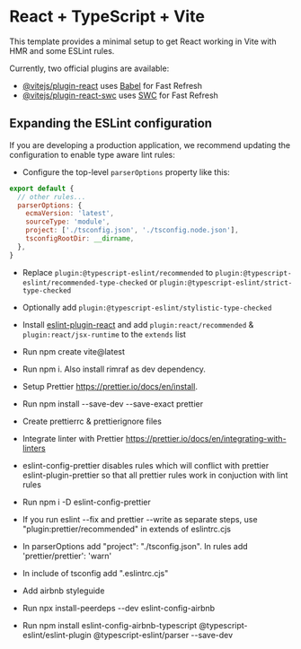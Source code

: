 # React + TypeScript + Vite

This template provides a minimal setup to get React working in Vite with HMR and some ESLint rules.

Currently, two official plugins are available:

- [@vitejs/plugin-react](https://github.com/vitejs/vite-plugin-react/blob/main/packages/plugin-react/README.md) uses [Babel](https://babeljs.io/) for Fast Refresh
- [@vitejs/plugin-react-swc](https://github.com/vitejs/vite-plugin-react-swc) uses [SWC](https://swc.rs/) for Fast Refresh

## Expanding the ESLint configuration

If you are developing a production application, we recommend updating the configuration to enable type aware lint rules:

- Configure the top-level `parserOptions` property like this:

```js
export default {
  // other rules...
  parserOptions: {
    ecmaVersion: 'latest',
    sourceType: 'module',
    project: ['./tsconfig.json', './tsconfig.node.json'],
    tsconfigRootDir: __dirname,
  },
}
```

- Replace `plugin:@typescript-eslint/recommended` to `plugin:@typescript-eslint/recommended-type-checked` or `plugin:@typescript-eslint/strict-type-checked`
- Optionally add `plugin:@typescript-eslint/stylistic-type-checked`
- Install [eslint-plugin-react](https://github.com/jsx-eslint/eslint-plugin-react) and add `plugin:react/recommended` & `plugin:react/jsx-runtime` to the `extends` list


- Run npm create vite@latest
- Run npm i. Also install rimraf as dev dependency.
- Setup Prettier https://prettier.io/docs/en/install. 
- Run npm install --save-dev --save-exact prettier
- Create prettierrc & prettierignore files

- Integrate linter with Prettier https://prettier.io/docs/en/integrating-with-linters
- eslint-config-prettier disables rules which will conflict with prettier
  eslint-plugin-prettier so that all prettier rules work in conjuction with lint rules
- Run npm i -D eslint-config-prettier
- If you run eslint --fix and prettier --write as separate steps, use "plugin:prettier/recommended" in extends of eslintrc.cjs
- In parserOptions add "project": "./tsconfig.json". In rules add 'prettier/prettier': 'warn'
- In include of tsconfig add ".eslintrc.cjs"

- Add airbnb styleguide 
- Run npx install-peerdeps --dev eslint-config-airbnb
- Run npm install eslint-config-airbnb-typescript @typescript-eslint/eslint-plugin @typescript-eslint/parser --save-dev